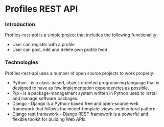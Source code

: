 # Profiles REST API

### Introduction

Profiles-rest-api is a simple project that includes the following functionality:

* User can register with a profile
* User can post, edit and delete own profile feed

### Technologies

Profiles-rest-api uses a number of open source projects to work properly:

* Python - is a class-based, object-oriented programming language that is designed to have as few implementation dependencies as possible.
* Pip - is a package-management system written in Python used to install and manage software packages.
* Django - Django is a Python-based free and open-source web framework that follows the model-template-views architectural pattern.
* Django rest framework - Django REST framework is a powerful and flexible toolkit for building Web APIs.
